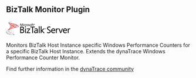 ## BizTalk Monitor Plugin

![images_community/download/attachments/21823516/icon.png](images_community/download/attachments/21823516/icon.png)

Monitors BizTalk Host Instance specific Windows Performance Counters for a specific BizTalk Host Instance. Extends the dynaTrace Windows Performance Counter Monitor.

Find further information in the [dynaTrace community](https://community.dynatrace.com/community/display/DL/BizTalk+Monitor+Plugin) 

